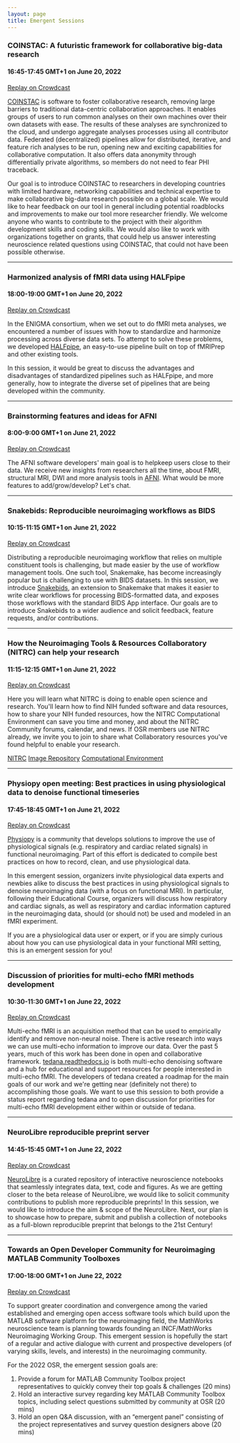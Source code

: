 ```yaml
---
layout: page
title: Emergent Sessions
---
```


### COINSTAC: A futuristic framework for collaborative big-data research
#### 16:45-17:45 GMT+1 on June 20, 2022
[Replay on Crowdcast](https://www.crowdcast.io/e/osr-2022--emergent-2)

[COINSTAC](https://github.com/trendscenter/coinstac) is software to foster collaborative research, removing large barriers to traditional data-centric collaboration approaches. It enables groups of users to run common analyses on their own machines over their own datasets with ease. The results of these analyses are synchronized to the cloud, and undergo aggregate analyses processes using all contributor data. Federated (decentralized) pipelines allow for distributed, iterative, and feature rich analyses to be run, opening new and exciting capabilities for collaborative computation. It also offers data anonymity through differentially private algorithms, so members do not need to fear PHI traceback.

Our goal is to introduce COINSTAC to researchers in developing countries with limited hardware, networking capabilities and technical expertise to make collaborative big-data research possible on a global scale. We would like to hear feedback on our tool in general including potential roadblocks and improvements to make our tool more researcher friendly. We welcome anyone who wants to contribute to the project with their algorithm development skills and coding skills. We would also like to work with organizations together on grants, that could help us answer interesting neuroscience related questions using COINSTAC, that could not have been possible otherwise.

---

### Harmonized analysis of fMRI data using HALFpipe
#### 18:00-19:00 GMT+1 on June 20, 2022
[Replay on Crowdcast](https://www.crowdcast.io/e/osr-2022--emergent-3)

In the ENIGMA consortium, when we set out to do fMRI meta analyses, we encountered a number of issues with how to standardize and harmonize processing across diverse data sets. To attempt to solve these problems, we developed [HALFpipe](https://github.com/HALFpipe/HALFpipe), an easy-to-use pipeline built on top of fMRIPrep and other existing tools.

In this session, it would be great to discuss the advantages and disadvantages of standardized pipelines such as HALFpipe, and more generally, how to integrate the diverse set of pipelines that are being developed within the community.

---

### Brainstorming features and ideas for AFNI
#### 8:00-9:00 GMT+1 on June 21, 2022
[Replay on Crowdcast](https://www.crowdcast.io/e/osr-2022--emergent-4)

The AFNI software developers' main goal is to helpkeep users close to their data. We receive new insights from researchers all the time, about FMRI, structural MRI, DWI and more analysis tools in [AFNI](https://github.com/afni). What would be more features to add/grow/develop? Let's chat.

---

### Snakebids: Reproducible neuroimaging workflows as BIDS
#### 10:15-11:15 GMT+1 on June 21, 2022
[Replay on Crowdcast](https://www.crowdcast.io/e/osr-2022--emergent-5)

Distributing a reproducible neuroimaging workflow that relies on multiple constituent tools is challenging, but made easier by the use of workflow management tools. One such tool, Snakemake, has become increasingly popular but is challenging to use with BIDS datasets. In this session, we introduce [Snakebids](https://github.com/akhanf/snakebids), an extension to Snakemake that makes it easier to write clear workflows for processing BIDS-formatted data, and exposes those workflows with the standard BIDS App interface.
Our goals are to introduce Snakebids to a wider audience and solicit feedback, feature requests, and/or contributions.

---

### How the Neuroimaging Tools & Resources Collaboratory (NITRC) can help your research
#### 11:15-12:15 GMT+1 on June 21, 2022
[Replay on Crowdcast](https://www.crowdcast.io/e/osr-2022--emergent-6)

Here you will learn what NITRC is doing to enable open science and research. You'll learn how to find NIH funded software and data resources, how to share your NIH funded resources, how the NITRC Computational Environment can save you time and money, and about the NITRC Community forums, calendar, and news.
If OSR members use NITRC already, we invite you to join to share what Collaboratory resources you've found helpful to enable your research.

[NITRC](www.nitrc.org)
[Image Repository](https://nitrc.org/ir/)
[Computational Environment](https://nitrc.org/ce/)

---

### Physiopy open meeting: Best practices in using physiological data to denoise functional timeseries
#### 17:45-18:45 GMT+1 on June 21, 2022
[Replay on Crowdcast](https://www.crowdcast.io/e/osr-2022--emergent-7)

[Physiopy](https://github.com/physiopy) is a community that develops solutions to improve the use of physiological signals (e.g. respiratory and cardiac related signals) in functional neuroimaging. Part of this effort is dedicated to compile best practices on how to record, clean, and use physiological data.

In this emergent session, organizers invite physiological data experts and newbies alike to discuss the best practices in using physiological signals to denoise neuroimaging data (with a focus on functional MRI). In particular, following their Educational Course, organizers will discuss how respiratory and cardiac signals, as well as respiratory and cardiac information captured in the neuroimaging data, should (or should not) be used and modeled in an fMRI experiment.

If you are a physiological data user or expert, or if you are simply curious about how you can use physiological data in your functional MRI setting, this is an emergent session for you!

---

### Discussion of priorities for multi-echo fMRI methods development
#### 10:30-11:30 GMT+1 on June 22, 2022
[Replay on Crowdcast](https://www.crowdcast.io/e/osr-2022--emergent-8)

Multi-echo fMRI is an acquisition method that can be used to empirically identify and remove non-neural noise. There is active research into ways we can use multi-echo information to improve our data. Over the past 5 years, much of this work has been done in open and collaborative framework. [tedana.readthedocs.io](https://tedana.readthedocs.io/en/stable/) is both multi-echo denoising software and a hub for educational and support resources for people interested in multi-echo fMRI. The developers of tedana created a roadmap for the main goals of our work and we're getting near (definitely not there) to accomplishing those goals. We want to use this session to both provide a status report regarding tedana and to open discussion for priorities for multi-echo fMRI development either within or outside of tedana.

---

### NeuroLibre reproducible preprint server
#### 14:45-15:45 GMT+1 on June 22, 2022
[Replay on Crowdcast](https://www.crowdcast.io/e/osr-2022--emergent-9)

[NeuroLibre](https://neurolibre.org) is a curated repository of interactive neuroscience notebooks that seamlessly integrates data, text, code and figures. As we are getting closer to the beta release of NeuroLibre, we would like to solicit community contributions to publish more reproducible preprints! In this session, we would like to introduce the aim & scope of the NeuroLibre. Next, our plan is to showcase how to prepare, submit and publish a collection of notebooks as a full-blown reproducible preprint that belongs to the 21st Century!

---

### Towards an Open Developer Community for Neuroimaging MATLAB Community Toolboxes
#### 17:00-18:00 GMT+1 on June 22, 2022
[Replay on Crowdcast](https://www.crowdcast.io/e/osr-2022--emergent-10)

To support greater coordination and convergence among the varied established and emerging open access software tools which build upon the MATLAB software platform for the neuroimaging field, the MathWorks neuroscience team is planning towards founding an INCF/MathWorks Neuroimaging Working Group. This emergent session is hopefully the start of a regular and active dialogue with current and prospective developers (of varying skills, levels, and interests) in the neuroimaging community.

For the 2022 OSR, the emergent session goals are:

1. Provide a forum for MATLAB Community Toolbox project representatives to quickly convey their top goals & challenges (20 mins)
2. Hold an interactive survey regarding key MATLAB Community Toolbox topics, including select questions submitted by community at OSR (20 mins)
3. Hold an open Q&A discussion, with an “emergent panel” consisting of the project representatives and survey question designers above (20 mins)
